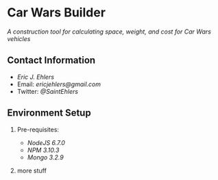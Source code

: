 # Car Wars Builder
_A construction tool for calculating space, weight, and cost for Car Wars vehicles_

## Contact Information
* _Eric J. Ehlers_
* Email: _ericjehlers@gmail.com_
* Twitter: _@SaintEhlers_


## Environment Setup
1. Pre-requisites:
    * _NodeJS 6.7.0_
    * _NPM 3.10.3_
    * _Mongo 3.2.9_

2. more stuff


